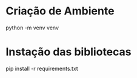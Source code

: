 # Criação de Ambiente
python -m venv venv

# Instação das bibliotecas
pip install -r requirements.txt

